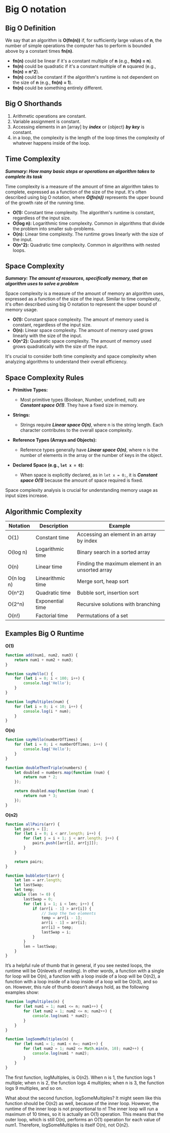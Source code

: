 # Big O notation

## Big O Definition

We say that an algorithm is **O(fn(n))** if, for sufficiently large values of **n**, the number of simple operations the computer has to perform is bounded above by a constant times **fn(n)**.

- **fn(n)** could be linear if it's a constant multiple of **n** (e.g., **fn(n) = n**).
- **fn(n)** could be quadratic if it's a constant multiple of **n** squared (e.g., **fn(n) = n^2**).
- **fn(n)** could be constant if the algorithm's runtime is not dependent on the size of **n** (e.g., **fn(n) = 1**).
- **fn(n)** could be something entirely different.

## Big O Shorthands

1. Arithmetic operations are constant.
2. Variable assignment is constant.
3. Accessing elements in an [array] by **_index_** or {object} **_by key_** is constant.
4. in a loop, the complexity is the length of the loop times the complexity of whatever happens inside of the loop.

## Time Complexity

_**Summary: How many basic steps or operations an algorithm takes to complete its task**_

Time complexity is a measure of the amount of time an algorithm takes to complete, expressed as a function of the size of the input. It's often described using big O notation, where **_O(fn(n))_** represents the upper bound of the growth rate of the running time.

- **O(1):** Constant time complexity. The algorithm's runtime is constant, regardless of the input size.
- **O(log n):** Logarithmic time complexity. Common in algorithms that divide the problem into smaller sub-problems.
- **O(n):** Linear time complexity. The runtime grows linearly with the size of the input.
- **O(n^2):** Quadratic time complexity. Common in algorithms with nested loops.

## Space Complexity

_**Summary: The amount of resources, specifically memory, that an algorithm uses to solve a problem**_

Space complexity is a measure of the amount of memory an algorithm uses, expressed as a function of the size of the input. Similar to time complexity, it's often described using big O notation to represent the upper bound of memory usage.

- **O(1):** Constant space complexity. The amount of memory used is constant, regardless of the input size.
- **O(n):** Linear space complexity. The amount of memory used grows linearly with the size of the input.
- **O(n^2):** Quadratic space complexity. The amount of memory used grows quadratically with the size of the input.

It's crucial to consider both time complexity and space complexity when analyzing algorithms to understand their overall efficiency.

## Space Complexity Rules

- **Primitive Types:**

  - Most primitive types (Boolean, Number, undefined, null) are _**Constant space O(1)**_. They have a fixed size in memory.

- **Strings:**

  - Strings require _**Linear space O(n)**_, where n is the string length. Each character contributes to the overall space complexity.

- **Reference Types (Arrays and Objects):**

  - Reference types generally have _**Linear space O(n)**_, where n is the number of elements in the array or the number of keys in the object.

- **Declared Space (e.g., `let x = 0`):**
  - When space is explicitly declared, as in `let x = 0;`, it is _**Constant space O(1)**_ because the amount of space required is fixed.

Space complexity analysis is crucial for understanding memory usage as input sizes increase.

## Algorithmic Complexity

| Notation   | Description       | Example                                          |
| ---------- | ----------------- | ------------------------------------------------ |
| O(1)       | Constant time     | Accessing an element in an array by index        |
| O(log n)   | Logarithmic time  | Binary search in a sorted array                  |
| O(n)       | Linear time       | Finding the maximum element in an unsorted array |
| O(n log n) | Linearithmic time | Merge sort, heap sort                            |
| O(n^2)     | Quadratic time    | Bubble sort, insertion sort                      |
| O(2^n)     | Exponential time  | Recursive solutions with branching               |
| O(n!)      | Factorial time    | Permutations of a set                            |

## Examples Big O Runtime

**O(1)**

```js
function add(num1, num2, num3) {
	return num1 + num2 + num3;
}
```

```js
function sayHello() {
	for (let i = 0; i < 100; i++) {
		console.log('Hello');
	}
}
```

```js
function logMultiples(num) {
	for (let i = 0; i < 10; i++) {
		console.log(i * num);
	}
}
```

**O(n)**

```js
function sayHello(numberOfTimes) {
	for (let i = 0; i < numberOfTimes; i++) {
		console.log('Hello');
	}
}
```

```js
function doubleThenTriple(numbers) {
	let doubled = numbers.map(function (num) {
		return num * 2;
	});

	return doubled.map(function (num) {
		return num * 3;
	});
}
```

**O(n2)**

```js
function allPairs(arr) {
	let pairs = [];
	for (let i = 0; i < arr.length; i++) {
		for (let j = i + 1; j < arr.length; j++) {
			pairs.push([arr[i], arr[j]]);
		}
	}

	return pairs;
}
```

```js
function bubbleSort(arr) {
	let len = arr.length;
	let lastSwap;
	let temp;
	while (len != 0) {
		lastSwap = 0;
		for (let i = 1; i < len; i++) {
			if (arr[i - 1] > arr[i]) {
				// Swap the two elements
				temp = arr[i - 1];
				arr[i - 1] = arr[i];
				arr[i] = temp;
				lastSwap = i;
			}
		}
		len = lastSwap;
	}
}
```

It’s a helpful rule of thumb that in general, if you see nested loops, the runtime will be O(nlevels of nesting). In other words, a function with a single for loop will be O(n), a function with a loop inside of a loop will be O(n2), a function with a loop inside of a loop inside of a loop will be O(n3), and so on. However, this rule of thumb doesn’t always hold, as the following examples show:

```js
function logMultiples(n) {
    for (let num1 = 1; num1 <= n; num1++) {
        for (let num2 = 1; num2 <= n; num2++) {
            console.log(num1 * num2);
        }
    }
}

function logSomeMultiples(n) {
    for (let num1 = 1; num1 < n=; num1++) {
        for (let num2 = 1; num2 <= Math.min(n, 10); num2++) {
            console.log(num1 * num2);
        }
    }
}
```

The first function, logMultiples, is O(n2). When n is 1, the function logs 1 multiple; when n is 2, the function logs 4 multiples; when n is 3, the function logs 9 multiples, and so on.

What about the second function, logSomeMultiples? It might seem like this function should be O(n2) as well, because of the inner loop. However, the runtime of the inner loop is not proportional to n! The inner loop will run a maximum of 10 times, so it is actually an O(1) operation. This means that the outer loop, which is still O(n), performs an O(1) operation for each value of num1. Therefore, logSomeMultiples is itself O(n), not O(n2).
